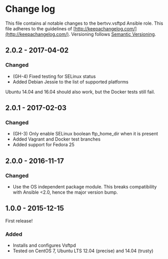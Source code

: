 # Change log

This file contains al notable changes to the bertvv.vsftpd Ansible role. This file adheres to the guidelines of [http://keepachangelog.com/](http://keepachangelog.com/). Versioning follows [Semantic Versioning](http://semver.org/).

## 2.0.2 - 2017-04-02

### Changed

- (GH-4) Fixed testing for SELinux status
- Added Debian Jessie to the list of supported platforms

Ubuntu 14.04 and 16.04 should also work, but the Docker tests still fail.

## 2.0.1 - 2017-02-03

### Changed

- (GH-3) Only enable SELinux boolean ftp_home_dir when it is present
- Added Vagrant and Docker test branches
- Added support for Fedora 25

## 2.0.0 - 2016-11-17

### Changed

- Use the OS independent package module. This breaks compatibility with Ansible <2.0, hence the major version bump.

## 1.0.0 - 2015-12-15

First release!

### Added

- Installs and configures Vsftpd
- Tested on CentOS 7, Ubuntu LTS 12.04 (precise) and 14.04 (trusty)

